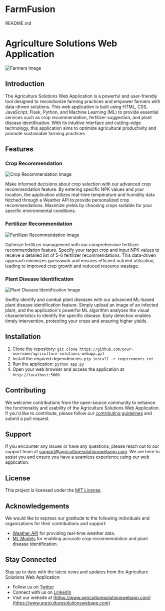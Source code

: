 # FarmFusion

README.md

# Agriculture Solutions Web Application

![Farmers Image](https://www.iisd.org/sites/default/files/styles/og_image/public/2020-06/RS2085_food-agriculture-topic.jpg?itok=cM6jCv9Q)

## Introduction

The Agriculture Solutions Web Application is a powerful and user-friendly tool designed to revolutionize farming practices and empower farmers with data-driven solutions. This web application is built using HTML, CSS, JavaScript, Flask, Python, and Machine Learning (ML) to provide essential services such as crop recommendation, fertilizer suggestion, and plant disease identification. With its intuitive interface and cutting-edge technology, this application aims to optimize agricultural productivity and promote sustainable farming practices.

## Features

### Crop Recommendation

![Crop Recommendation Image](https://media.istockphoto.com/id/177406803/photo/nebraska-cornfield.jpg?s=612x612&w=0&k=20&c=C-V8naH3UT0ZbHLX90V4G3Ycp91AeamkZuYScrsbvUg=)

Make informed decisions about crop selection with our advanced crop recommendation feature. By entering specific NPK values and your location, the application utilizes real-time temperature and humidity data fetched through a Weather API to provide personalized crop recommendations. Maximize yields by choosing crops suitable for your specific environmental conditions.

### Fertilizer Recommendation

![Fertilizer Recommendation Image](https://www.geturbanleaf.com/cdn/shop/articles/fertilizer-1000x675.jpg?v=1629183715)

Optimize fertilizer management with our comprehensive fertilizer recommendation feature. Specify your target crop and input NPK values to receive a detailed list of 5-6 fertilizer recommendations. This data-driven approach minimizes guesswork and ensures efficient nutrient utilization, leading to improved crop growth and reduced resource wastage.

### Plant Disease Identification

![Plant Disease Identification Image](https://www.familyhandyman.com/wp-content/uploads/2020/05/Black-Spot-Diplocarpon-rosae-GettyImages-1097545284.jpg?fit=696,696)

Swiftly identify and combat plant diseases with our advanced ML-based plant disease identification feature. Simply upload an image of an infected plant, and the application's powerful ML algorithm analyzes the visual characteristics to identify the specific disease. Early detection enables timely intervention, protecting your crops and ensuring higher yields.

## Installation

1. Clone the repository: `git clone https://github.com/your-username/agriculture-solutions-webapp.git`
2. Install the required dependencies: `pip install -r requirements.txt`
3. Run the application: `python app.py`
4. Open your web browser and access the application at `http://localhost:5000`

## Contributing

We welcome contributions from the open-source community to enhance the functionality and usability of the Agriculture Solutions Web Application. If you'd like to contribute, please follow our [contributing guidelines](CONTRIBUTING.md) and submit a pull request.

## Support

If you encounter any issues or have any questions, please reach out to our support team at support@agriculturesolutionswebapp.com. We are here to assist you and ensure you have a seamless experience using our web application.

## License

This project is licensed under the [MIT License](LICENSE).

## Acknowledgements

We would like to express our gratitude to the following individuals and organizations for their contributions and support:

- [Weather API](https://example.com/weather-api) for providing real-time weather data.
- [ML Models](https://example.com/ml-models) for enabling accurate crop recommendation and plant disease identification.

## Stay Connected

Stay up to date with the latest news and updates from the Agriculture Solutions Web Application:

- Follow us on [Twitter](https://twitter.com/agrisolutionswebapp)
- Connect with us on [LinkedIn](https://linkedin.com/company/agriculturesolutionswebapp)
- Visit our website at [https://www.agriculturesolutionswebapp.com](https://www.agriculturesolutionswebapp.com)
